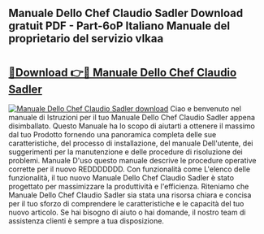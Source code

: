 ## Manuale Dello Chef Claudio Sadler Download gratuit PDF - Part-6oP Italiano Manuale del proprietario del servizio vIkaa

# <h2><a href="http://dfbrmsv.blite.top/?on=Manuale+Dello+Chef+Claudio+Sadler">🔗Download 👉🔴 Manuale Dello Chef Claudio Sadler</a></h2>

[![Manuale Dello Chef Claudio Sadler download](https://i.imgur.com/lujVjoI.png)](http://dfbrmsv.blite.top/?on=Manuale+Dello+Chef+Claudio+Sadler)
Ciao e benvenuto nel manuale di Istruzioni per il tuo Manuale Dello Chef Claudio Sadler appena disimballato. Questo Manuale ha lo scopo di aiutarti a ottenere il massimo dal tuo Prodotto fornendo una panoramica completa delle sue caratteristiche, del processo di installazione, del manuale Dell'utente, dei suggerimenti per la manutenzione e delle procedure di risoluzione dei problemi. Manuale D'uso questo manuale descrive le procedure operative corrette per il nuovo REDDDDDDD. Con funzionalità come L'elenco delle funzionalità, il tuo nuovo Manuale Dello Chef Claudio Sadler è stato progettato per massimizzare la produttività e l'efficienza. Riteniamo che Manuale Dello Chef Claudio Sadler sia stata una risorsa chiara e concisa per il tuo sforzo di comprendere le caratteristiche e le capacità del tuo nuovo articolo. Se hai bisogno di aiuto o hai domande, il nostro team di assistenza clienti è sempre a tua disposizione.
